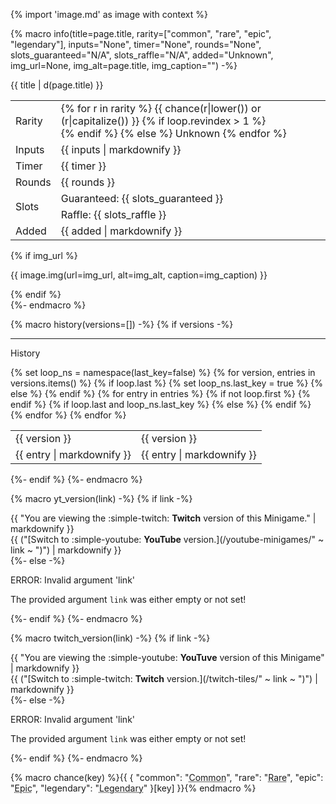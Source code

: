 {% import 'image.md' as image with context %}

{% macro info(title=page.title, rarity=["common", "rare", "epic", "legendary"], inputs="None", timer="None", rounds="None", slots_guaranteed="N/A", slots_raffle="N/A", added="Unknown", img_url=None, img_alt=page.title, img_caption="") -%}
  <div class="admonition wiki inline end">
    <p class="admonition-title">{{ title | d(page.title) }}</p>
    <table>
      <tbody>
        <tr>
          <td class="draw_line--down">Rarity</td>
          <td class="draw_line--down">
            {% for r in rarity %}
              {{ chance(r|lower()) or (r|capitalize()) }}
              {% if loop.revindex > 1 %}<br>{% endif %}
            {% else %}
              Unknown
            {% endfor %}
          </td>
        </tr>
        <tr>
          <td class="draw_line--down">Inputs</td>
          <td class="draw_line--down">{{ inputs | markdownify }}</td>
        </tr>
        <tr>
          <td class="draw_line--down">Timer</td>
          <td class="draw_line--down">{{ timer }}</td>
        </tr>
        <tr>
          <td class="draw_line--down">Rounds</td>
          <td class="draw_line--down">{{ rounds }}</td>
        </tr>
        <tr>
          <td class="draw_line--down" rowspan="2">Slots</td>
          <td>Guaranteed: {{ slots_guaranteed }}</td>
        </tr>
        <tr>
          <td class="draw_line--down">Raffle: {{ slots_raffle }}</td>
        </tr>
        <tr>
          <td class="{{ 'draw_line--down' if img_url else '' }}">Added</td>
          <td class="{{ 'draw_line--down' if img_url else '' }}">{{ added | markdownify }}</td>
        </tr>
      </tbody>
    </table>
    {% if img_url %}
      <p>
        {{ image.img(url=img_url, alt=img_alt, caption=img_caption) }}
      </p>
    {% endif %}
  </div>
{%- endmacro %}

{% macro history(versions=[]) -%}
  {% if versions -%}
  <hr>
  
  <div class="admonition wiki history">
    <p class="admonition-title">History</p>
    <table>
      <tbody>
        {% set loop_ns = namespace(last_key=false) %}
        {% for version, entries in versions.items() %}
          <tr>
            {% if loop.last %}
              {% set loop_ns.last_key = true %}
              <td rowspan="{{ entries | length() }}" class="game_version draw_line--right">{{ version }}</td>
            {% else %}
              <td rowspan="{{ entries | length() }}" class="game_version draw_line--down draw_line--right">{{ version }}</td>
            {% endif %}
            {% for entry in entries %}
              {% if not loop.first %}
                </tr>
                <tr>
              {% endif %}
              {% if loop.last and loop_ns.last_key %}
                <td>{{ entry | markdownify }}</td>
              {% else %}
                <td class="draw_line--down">{{ entry | markdownify }}</td>
              {% endif %}
            {% endfor %}
          </tr>
        {% endfor %}
      </tbody>
    </table>
  </div>
  {%- endif %}
{%- endmacro %}

{% macro yt_version(link) -%}
  {% if link -%}
    <div class="variant_info twitch">
      {{ "You are viewing the :simple-twitch: **Twitch** version of this Minigame." | markdownify }}<br>
      {{ ("[Switch to :simple-youtube: **YouTube** version.](/youtube-minigames/" ~ link ~ ")") | markdownify }}
    </div>
  {%- else -%}
    <div class="admonition failure">
      <p class="admonition-title">ERROR: Invalid argument 'link'</p>
      <p>The provided argument <code>link</code> was either empty or not set!</p>
    </div>
  {%- endif %}
{%- endmacro %}

{% macro twitch_version(link) -%}
  {% if link -%}
    <div class="variant_info youtube">
      {{ "You are viewing the :simple-youtube: **YouTuve** version of this Minigame" | markdownify }}<br>
      {{ ("[Switch to :simple-twitch: **Twitch** version.](/twitch-tiles/" ~ link ~ ")") | markdownify }}
    </div>
  {%- else -%}
    <div class="admonition failure">
      <p class="admonition-title">ERROR: Invalid argument 'link'</p>
      <p>The provided argument <code>link</code> was either empty or not set!</p>
    </div>
  {%- endif %}
{%- endmacro %}

{% macro chance(key) %}{{ {
  "common": "<abbr title='69% chance'>Common</abbr>",
  "rare": "<abbr title='25% chance'>Rare</abbr>",
  "epic": "<abbr title='5% chance'>Epic</abbr>",
  "legendary": "<abbr title='1% chance'>Legendary</abbr>"
}[key] }}{% endmacro %}